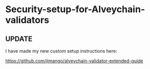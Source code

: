 # Security-setup-for-Alveychain-validators
## UPDATE

I have made my new custom setup instructions here:

https://github.com/jimango/alveychain-validator-extended-guide

